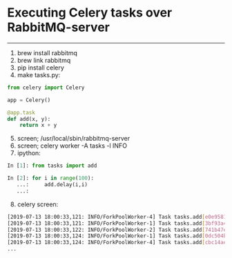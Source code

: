# Executing Celery tasks over RabbitMQ-server  
---  

1. brew install rabbitmq
2. brew link rabbitmq
3. pip install celery
4. make tasks.py:
```python
from celery import Celery

app = Celery()

@app.task
def add(x, y):
    return x + y
```
5. screen; /usr/local/sbin/rabbitmq-server
6. screen; celery worker -A tasks -l INFO
7. ipython:
```python
In [1]: from tasks import add

In [2]: for i in range(100):
   ...:     add.delay(i,i)
   ...: 
```
8. celery screen:
```bash
[2019-07-13 18:00:33,121: INFO/ForkPoolWorker-4] Task tasks.add[e0e95810-b157-4d14-bfc0-b797d1d99179] succeeded in 7.590999999251835e-05s: 19990
[2019-07-13 18:00:33,121: INFO/ForkPoolWorker-1] Task tasks.add[3bf93a42-f37e-45e0-bbb1-1fc33865ea1e] succeeded in 7.345500000610627e-05s: 19988
[2019-07-13 18:00:33,122: INFO/ForkPoolWorker-2] Task tasks.add[741b47ec-c3e1-4259-b02f-4d5ad63abf9f] succeeded in 7.577499999911197e-05s: 19994
[2019-07-13 18:00:33,124: INFO/ForkPoolWorker-1] Task tasks.add[0dc504bb-a071-44d0-8a32-0873a9b299d3] succeeded in 5.748099999891565e-05s: 19996
[2019-07-13 18:00:33,124: INFO/ForkPoolWorker-4] Task tasks.add[cbc14aeb-be33-4638-a780-6d88377ff0c8] succeeded in 7.495799999901465e-05s: 19998
...
```
